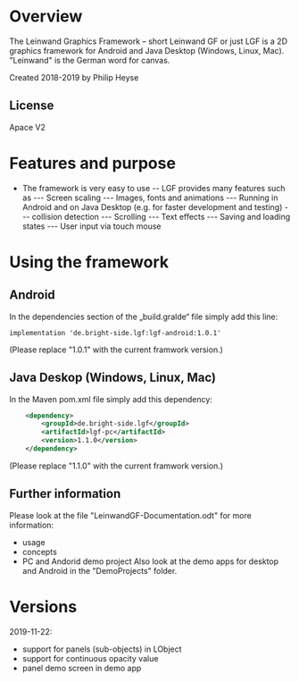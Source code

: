 # Overview
The Leinwand Graphics Framework – short Leinwand GF or just LGF is a 2D graphics framework for Android and Java Desktop (Windows, Linux, Mac).  "Leinwand" is the German word for canvas.

Created 2018-2019 by Philip Heyse

## License
Apace V2


# Features and purpose
 - The framework is very easy to use
 -- LGF provides many features such as
 --- Screen scaling
 --- Images, fonts and animations
 --- Running in Android and on Java Desktop (e.g. for faster development and testing)
 --- collision detection
 --- Scrolling
 --- Text effects
 --- Saving and loading states
 --- User input via touch mouse

# Using the framework
## Android
In the dependencies section of the „build.gralde“ file simply add this line:

```
implementation 'de.bright-side.lgf:lgf-android:1.0.1'
```
(Please replace "1.0.1" with the current framwork version.)


## Java Deskop (Windows, Linux, Mac)
In the Maven pom.xml file simply add this dependency:
```xml
	<dependency>
		<groupId>de.bright-side.lgf</groupId>
		<artifactId>lgf-pc</artifactId>
		<version>1.1.0</version>
	</dependency>
```
(Please replace "1.1.0" with the current framwork version.)


## Further information
Please look at the file "LeinwandGF-Documentation.odt" for more information:
 - usage
 - concepts
 - PC and Andorid demo project
Also look at the demo apps for desktop and Android in the "DemoProjects" folder.
 
# Versions
2019-11-22: 
 - support for panels (sub-objects) in LObject
 - support for continuous opacity value
 - panel demo screen in demo app